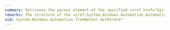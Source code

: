 ```yaml
---
summary: Retrieves the parent element of the specified <xref href="System.Windows.Automation.AutomationElement"></xref>.
remarks: The structure of the <xref:System.Windows.Automation.AutomationElement> tree changes as the visible [!INCLUDE[TLA#tla_ui](~/includes/tlasharptla-ui-md.md)] elements on the desktop change. It is not guaranteed that an element returned as the parent element will be returned as the parent on subsequent passes.
uid: System.Windows.Automation.TreeWalker.GetParent*
---
```

